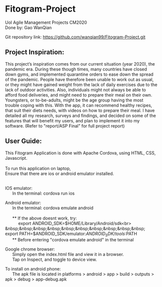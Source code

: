 # Fitogram-Project
Uol Agile Management Projects CM2020<br>
Done by: Gao WanQian<br>

Git repository link: https://github.com/wanqian99/Fitogram-Project.git

## Project Inspiration:
This project’s inspiration comes from our current situation (year 2020), the pandemic era. During these though times, many countries have closed down gyms, and implemented quarantine orders to ease down the spread of the pandemic. People have therefore been unable to work out as usual, or they might have gained weight from the lack of daily exercises due to the lack of outdoor activities. Also, individuals might not always be able to afford food deliveries, and might need to prepare their meal on their own. Youngsters, or to-be-adults, might be the age group having the most trouble coping with this. With the app, it can recommend healthy recipes, that suit their diets needs, with videos on how to prepare their meal. I have detailed all my research, surveys and findings, and decided on some of the features that will benefit my users, and plan to implement it into my software.
(Refer to "report/ASP Final" for full project report)

## User Guide:
This Fitogram Application is done with Apache Cordova, using HTML, CSS, Javascript.<br><br>
  To run this application on laptop,<br>
  Ensure that there are ios or android emulator installed.<br><br>
  
  IOS emulator:<br>
  &nbsp;&nbsp;&nbsp;&nbsp;&nbsp;  In the terminal: cordova run ios</p>
    
  Android emulator:<br>
    &nbsp;&nbsp;&nbsp;&nbsp;&nbsp;  In the terminal: cordova emulate android<br><br>
    &nbsp;&nbsp;&nbsp;&nbsp;&nbsp;  ** If the above doesnt work, try:<br>
       &nbsp;&nbsp;&nbsp;&nbsp;&nbsp;&nbsp;&nbsp;&nbsp;&nbsp;&nbsp; export ANDROID_SDK=$HOME/Library/Android/sdk<br>
       &nbsp;&nbsp;&nbsp;&nbsp;&nbsp;&nbsp;&nbsp;&nbsp;&nbsp;&nbsp; export PATH=$ANDROID_SDK/emulator:$ANDROID_SDK/tools:$PATH<br>
    &nbsp;&nbsp;&nbsp;&nbsp;&nbsp;  ** Before entering "cordova emulate android" in the terminal<br>
    
  Google chrome browser:<br>
    &nbsp;&nbsp;&nbsp;&nbsp;&nbsp;  Simply open the index.html file and view it in a browser.<br>
    &nbsp;&nbsp;&nbsp;&nbsp;&nbsp;  Tap on Inspect, and toggle to device view.<br>
    
  To install on android phone:<br>
    &nbsp;&nbsp;&nbsp;&nbsp;&nbsp;  The apk file is located in platforms > android > app > build > outputs > apk > debug > app-debug.apk<br>
